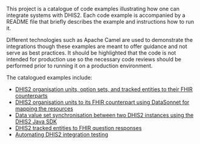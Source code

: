 This project is a catalogue of code examples illustrating how one can integrate systems with DHIS2. Each code example is accompanied by a README file that briefly describes the example and instructions how to run it.

Different technologies such as Apache Camel are used to demonstrate the integrations though these examples are meant to offer guidance and not serve as best practices. It should be highlighted that the code is not intended for production use so the necessary code reviews should be performed prior to running it on a production environment.

The catalogued examples include:

* [DHIS2 organisation units, option sets, and tracked entities to their FHIR counterparts](dhis2-to-fhir-bundle/README.md)
* [DHIS2 organisation units to its FHIR counterpart using DataSonnet for mapping the resources](dhis2-to-fhir-bundle-datasonnet/README.md)
* [Data value set synchronisation between two DHIS2 instances using the DHIS2 Java SDK](data-value-set-sync-dhis2-java-sdk/README.md)
* [DHIS2 tracked entities to FHIR question responses](fhir-esavi-paho/README.md)
* [Automating DHIS2 integration testing](integration-test/README.md)
